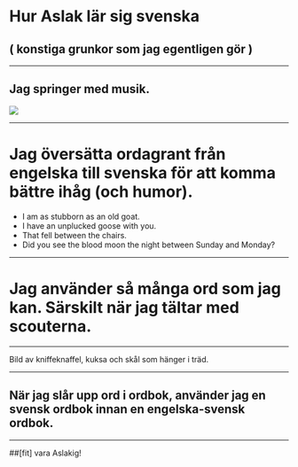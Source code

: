 <!-- 
title:
contributors: 
revised: 2015-11-03 21:28 
 -->

# Hur Aslak lär sig svenska
## ( konstiga grunkor som jag egentligen gör )

---

## Jag springer med musik.

![](http://deckset-assets.s3-website-us-east-1.amazonaws.com/colnago2.jpg)

---

# Jag översätta ordagrant från engelska till svenska för att komma bättre ihåg (och humor).

* I am as stubborn as an old goat.
* I have an unplucked goose with you.
* That fell between the chairs.
* Did you see the blood moon the night between Sunday and Monday?

---

# Jag använder så många ord som jag kan. Särskilt när jag tältar med scouterna.

- - -

Bild av kniffeknaffel, kuksa och skål som hänger i träd.

---

## När jag slår upp ord i ordbok, använder jag en svensk ordbok innan en engelska-svensk ordbok.

---

##[fit] vara Aslakig!

